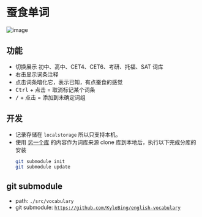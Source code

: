 # 蚕食单词

![image](https://github.com/user-attachments/assets/133c44cb-b0a3-469a-a340-30dcaa3d9759)



## 功能
- 切换展示 初中、高中、CET4、CET6、考研、托福、SAT 词库
- 右击显示词条注释
- 点击词条暗化它，表示已知，有点蚕食的感觉
- <kbd>Ctrl</kbd> + 点击 = 取消标记某个词条
- <kbd>/</kbd> + 点击 = 添加到未确定词组

## 开发

- 记录存储在 `localstorage` 所以只支持本机。
- 
    使用 [另一个库](https://github.com/KyleBing/english-vocabulary) 的内容作为词库来源
    clone 库到本地后，执行以下完成分库的安装
    ```sh
    git submodule init
    git submodule update 
    ```

## git submodule

- path: `./src/vocabulary`
- git submodule:  [`https://github.com/KyleBing/english-vocabulary`](https://github.com/KyleBing/english-vocabulary)
